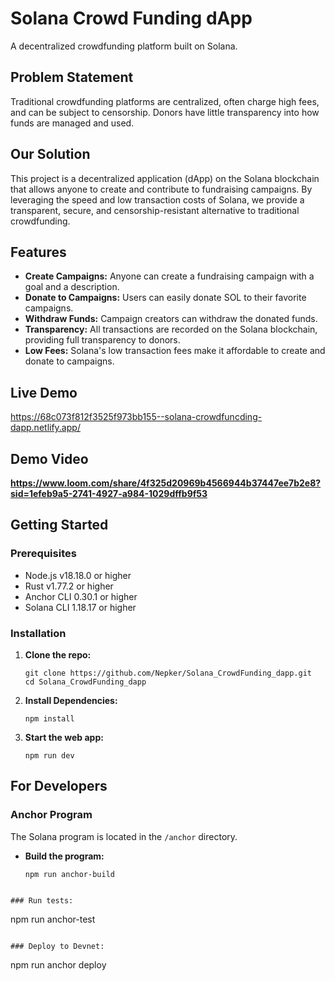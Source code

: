 # Solana Crowd Funding dApp

A decentralized crowdfunding platform built on Solana.

## Problem Statement

Traditional crowdfunding platforms are centralized, often charge high fees, and can be subject to censorship. Donors have little transparency into how funds are managed and used.

## Our Solution

This project is a decentralized application (dApp) on the Solana blockchain that allows anyone to create and contribute to fundraising campaigns. By leveraging the speed and low transaction costs of Solana, we provide a transparent, secure, and censorship-resistant alternative to traditional crowdfunding.

## Features

*   **Create Campaigns:** Anyone can create a fundraising campaign with a goal and a description.
*   **Donate to Campaigns:** Users can easily donate SOL to their favorite campaigns.
*   **Withdraw Funds:** Campaign creators can withdraw the donated funds.
*   **Transparency:** All transactions are recorded on the Solana blockchain, providing full transparency to donors.
*   **Low Fees:** Solana's low transaction fees make it affordable to create and donate to campaigns.

## Live Demo

https://68c073f812f3525f973bb155--solana-crowdfuncding-dapp.netlify.app/

## Demo Video
**https://www.loom.com/share/4f325d20969b4566944b37447ee7b2e8?sid=1efeb9a5-2741-4927-a984-1029dffb9f53**

## Getting Started

### Prerequisites

- Node.js v18.18.0 or higher
- Rust v1.77.2 or higher
- Anchor CLI 0.30.1 or higher
- Solana CLI 1.18.17 or higher

### Installation

1.  **Clone the repo:**
    ```shell
    git clone https://github.com/Nepker/Solana_CrowdFunding_dapp.git
    cd Solana_CrowdFunding_dapp
    ```

2.  **Install Dependencies:**
    ```shell
    npm install
    ```

3.  **Start the web app:**
    ```shell
    npm run dev
    ```

## For Developers

### Anchor Program

The Solana program is located in the `/anchor` directory.

- **Build the program:**
  ```shell
  npm run anchor-build
```

### Run tests:
```
npm run anchor-test
```

### Deploy to Devnet:
```
npm run anchor deploy
```
